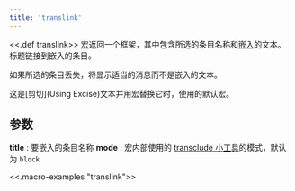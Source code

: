 ```yaml
---
title: 'translink'
---
```


<<.def translink>> [宏](Macros)返回一个框架，其中包含所选的条目名称和[嵌入](Transclusion)的文本。标题链接到嵌入的条目。

如果所选的条目丢失，将显示适当的消息而不是嵌入的文本。

这是[剪切](Using Excise)文本并用宏替换它时，使用的默认宏。

## 参数

**title**
: 要嵌入的条目名称
**mode**
: 宏内部使用的 [transclude 小工具](TranscludeWidget)的模式，默认为 `block`

<<.macro-examples "translink">>
